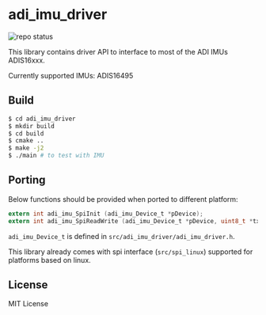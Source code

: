 # adi_imu_driver

![repo status](https://img.shields.io/badge/repo--status-WIP-yellow.svg)

This library contains driver API to interface to most of the ADI IMUs ADIS16xxx.

Currently supported IMUs: ADIS16495


## Build
```bash
$ cd adi_imu_driver
$ mkdir build
$ cd build
$ cmake ..
$ make -j2
$ ./main # to test with IMU
```

## Porting
Below functions should be provided when ported to different platform:

```c
extern int adi_imu_SpiInit (adi_imu_Device_t *pDevice);
extern int adi_imu_SpiReadWrite (adi_imu_Device_t *pDevice, uint8_t *txBuf, uint8_t *rxBuf, uint32_t length);
```
`adi_imu_Device_t` is defined in `src/adi_imu_driver/adi_imu_driver.h`.

This library already comes with spi interface (`src/spi_linux`) supported for platforms based on linux.

## License
MIT License
